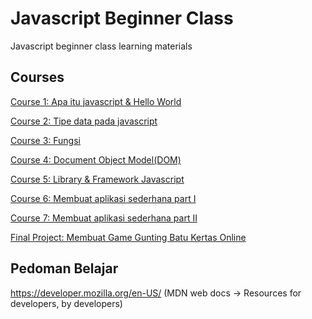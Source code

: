 # Javascript Beginner Class
Javascript beginner class learning materials

## Courses

[Course 1: Apa itu javascript & Hello World](course-1.md)

[Course 2: Tipe data pada javascript](course-2.md)

[Course 3: Fungsi](course-3.md)

[Course 4: Document Object Model(DOM)](course-4.md)

[Course 5: Library & Framework Javascript](course-5.md)

[Course 6: Membuat aplikasi sederhana part I](course-6.md)

[Course 7: Membuat aplikasi sederhana part II](course-7.md)

[Final Project: Membuat Game Gunting Batu Kertas Online](final-project.md)

## Pedoman Belajar
https://developer.mozilla.org/en-US/ (MDN web docs -> Resources for developers, by developers)
